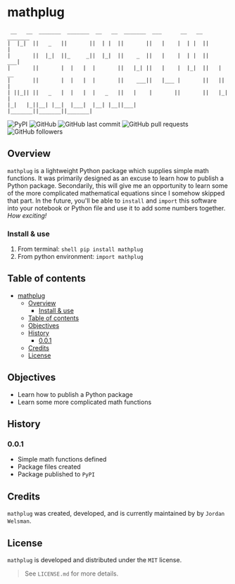 # mathplug

```ascii
 __   __  _______  _______  __   __  _______  ___      __   __  _______ 
|  |_|  ||   _   ||       ||  | |  ||       ||   |    |  | |  ||       |
|       ||  |_|  ||_     _||  |_|  ||    _  ||   |    |  | |  ||    ___|
|       ||       |  |   |  |       ||   |_| ||   |    |  |_|  ||   | __ 
|       ||       |  |   |  |       ||    ___||   |___ |       ||   ||  |
| ||_|| ||   _   |  |   |  |   _   ||   |    |       ||       ||   |_| |
|_|   |_||__| |__|  |___|  |__| |__||___|    |_______||_______||_______|
```

![PyPI](https://img.shields.io/pypi/v/mathplug)
![GitHub](https://img.shields.io/github/license/JordanWelsman/mathplug)
![GitHub last commit](https://img.shields.io/github/last-commit/JordanWelsman/mathplug)
![GitHub pull requests](https://img.shields.io/github/issues-pr/JordanWelsman/mathplug)
![GitHub followers](https://img.shields.io/github/followers/JordanWelsman?style=social)

## Overview

 `mathplug` is a lightweight Python package which supplies simple math functions. It was primarily designed as an excuse to learn how to publish a Python package. Secondarily, this will give me an opportunity to learn some of the more complicated mathematical equations since I somehow skipped that part. In the future, you'll be able to `install` and `import` this software into your notebook or Python file and use it to add some numbers together. _How exciting!_

### Install & use

1. From terminal:
`shell pip install mathplug`
2. From python environment:
`import mathplug`

## Table of contents

- [mathplug](#mathplug)
  - [Overview](#overview)
    - [Install & use](#install--use)
  - [Table of contents](#table-of-contents)
  - [Objectives](#objectives)
  - [History](#history)
    - [0.0.1](#001)
  - [Credits](#credits)
  - [License](#license)

## Objectives

- Learn how to publish a Python package
- Learn some more complicated math functions

## History

### 0.0.1

- Simple math functions defined
- Package files created
- Package published to `PyPI`

## Credits

`mathplug` was created, developed, and is currently maintained by by `Jordan Welsman`.

## License

`mathplug` is developed and distributed under the `MIT` license.
>See `LICENSE.md` for more details.
